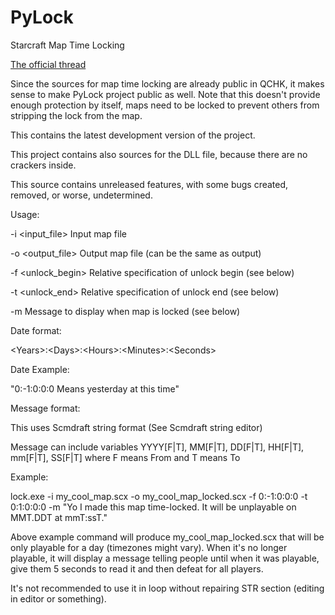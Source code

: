 # PyLock
Starcraft Map Time Locking 

[The official thread](http://www.staredit.net/topic/17839/)

Since the sources for map time locking are already public in QCHK, it makes sense to make PyLock project public as well. Note that this doesn't provide enough protection by itself, maps need to be locked to prevent others from stripping the lock from the map.

This contains the latest development version of the project.

This project contains also sources for the DLL file, because there are no crackers inside.

This source contains unreleased features, with some bugs created, removed, or worse, undetermined.


Usage:

-i <input_file> Input map file

-o <output_file> Output map file (can be the same as output)

-f <unlock_begin> Relative specification of unlock begin (see below)

-t <unlock_end> Relative specification of unlock end (see below)

-m <message> Message to display when map is locked (see below)

Date format:

\<Years\>:\<Days\>:\<Hours\>:\<Minutes\>:\<Seconds\>


Date Example:

"0:-&#8291;1:0:0:0 Means yesterday at this time"

Message format:

This uses Scmdraft string format (See Scmdraft string editor)

Message can include variables YYYY[F|T], MM[F|T], DD[F|T], HH[F|T], mm[F|T], SS[F|T] where F means From and T means To


Example:

lock.exe -i my_cool_map.scx -o my_cool_map_locked.scx -f 0:-&#8291;1:0:0:0 -t 0:1:0:0:0 -m "Yo I made this map time-locked. It will be unplayable on MMT.DDT at mmT:ssT."


Above example command will produce my_cool_map_locked.scx that will be only playable for a day (timezones might vary). When it's no longer playable, it will display a message telling people until when it was playable, give them 5 seconds to read it and then defeat for all players.


It's not recommended to use it in loop without repairing STR section (editing in editor or something).
